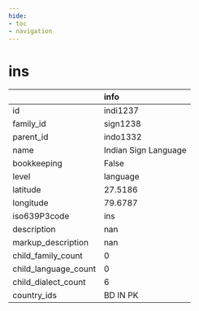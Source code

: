 ```yaml
---
hide:
- toc
- navigation
---
```

# ins
|                      | info                 |
|:---------------------|:---------------------|
| id                   | indi1237             |
| family_id            | sign1238             |
| parent_id            | indo1332             |
| name                 | Indian Sign Language |
| bookkeeping          | False                |
| level                | language             |
| latitude             | 27.5186              |
| longitude            | 79.6787              |
| iso639P3code         | ins                  |
| description          | nan                  |
| markup_description   | nan                  |
| child_family_count   | 0                    |
| child_language_count | 0                    |
| child_dialect_count  | 6                    |
| country_ids          | BD IN PK             |